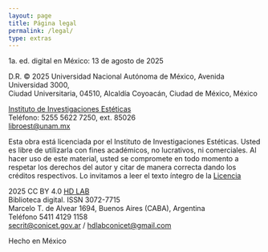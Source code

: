 ```yaml
---
layout: page
title: Página legal
permalink: /legal/
type: extras
---
```





1a. ed. digital en México: 13 de agosto de 2025 

D.R. © 2025 Universidad Nacional Autónoma de México,
Avenida Universidad 3000,  
Ciudad Universitaria, 04510, Alcaldía Coyoacán, Ciudad de México, México
 

<a href="https://www.esteticas.unam.mx/" target="blank">Instituto de Investigaciones Estéticas</a>  
Teléfono: 5255 5622 7250, ext. 85026  
[libroest@unam.mx](mailto:libroest@unam.mx)   
 

Esta obra está licenciada por el Instituto de Investigaciones  Estéticas. Usted es libre de utilizarla con fines académicos, no  lucrativos, ni comerciales. Al hacer uso de este material, usted  se compromete en todo momento a respetar los derechos del autor   y  citar de manera correcta dando los créditos respectivos. Lo invitamos a leer el texto íntegro de la <a href="http://www.ebooks.esteticas.unam.mx/derechos_autor" target="_blank">Licencia</a>

 
2025 CC BY 4.0 <a href="https://hdlab.space/" target="blank">HD LAB</a>  
Biblioteca digital. ISSN 3072-7715  
Marcelo T. de Alvear 1694, Buenos Aires (CABA), Argentina  
Teléfono 5411 4129 1158  
[secrit@conicet.gov.ar](mailto:secrit@conicet.gov.ar) / [hdlabconicet@gmail.com](mailto:hdlabconicet@gmail.com)

Hecho en México




